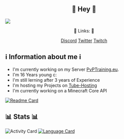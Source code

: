 <h2 align=center>👋 Hey 👋</h2>
<img src="https://i.pinimg.com/originals/fb/98/6f/fb986f7e927c758ad3eb83957b916bcb.png"</img>
<p align=center>🔗 Links: 🔗</p>
<p align=center>
    <a href="https://discord.pvptraining.eu">Discord</a>
    <a href= https://twitter.com/spotifynutzer">Twitter</a>
    <a href="https://twitch.tv/daaneben">Twitch</a>
</p>

## ℹ️ Information about me ℹ️

- I'm currently working on my Server [PvPTraining.eu](https://discord.pvptraining.xyz).
- I'm 16 Years young c:
- I'm still lerning after 3 years of Experience
- I'm hosting my Projects on [Tube-Hosting](https://tube-hosting.de)
- I'm currently working on a Minecraft Core API 


[![Readme Card](https://github-readme-stats.vercel.app/api/pin/?username=SpotifyNutzeer&repo=MinecraftCore&theme=dark)](https://github.com/SpotifyNutzeer/MinecraftCore)

## 📊 Stats 📊
![Activity Card](https://github-readme-stats.vercel.app/api?username=SpotifyNutzeer&show_icons=true&theme=dark) 
[![Language Card](https://github-readme-stats.vercel.app/api/top-langs/?username=SpotifyNutzeer&langs_count=8&theme=dark&layout=compact)](https://github.com/anuraghazra/github-readme-stats)
